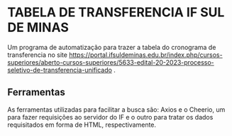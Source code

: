 # TABELA DE TRANSFERENCIA IF SUL DE MINAS

Um programa de automatização para trazer a tabela do cronograma de transferencia no site https://portal.ifsuldeminas.edu.br/index.php/cursos-superiores/aberto-cursos-superiores/5633-edital-20-2023-processo-seletivo-de-transferencia-unificado .

## Ferramentas

As ferramentas utilizadas para facilitar a busca são: Axios e o Cheerio, um para fazer requisições ao servidor do IF e o outro para tratar os dados requisitados em forma de HTML, respectivamente.
